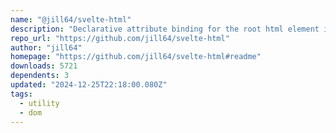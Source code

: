 ```yaml
---
name: "@jill64/svelte-html"
description: "Declarative attribute binding for the root html element in Svelte."
repo_url: "https://github.com/jill64/svelte-html"
author: "jill64"
homepage: "https://github.com/jill64/svelte-html#readme"
downloads: 5721
dependents: 3
updated: "2024-12-25T22:18:00.080Z"
tags: 
  - utility
  - dom
---
```


